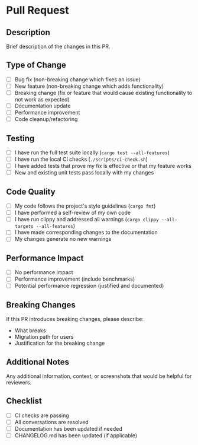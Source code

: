 # Pull Request

## Description
Brief description of the changes in this PR.

## Type of Change
- [ ] Bug fix (non-breaking change which fixes an issue)
- [ ] New feature (non-breaking change which adds functionality)
- [ ] Breaking change (fix or feature that would cause existing functionality to not work as expected)
- [ ] Documentation update
- [ ] Performance improvement
- [ ] Code cleanup/refactoring

## Testing
- [ ] I have run the full test suite locally (`cargo test --all-features`)
- [ ] I have run the local CI checks (`./scripts/ci-check.sh`)
- [ ] I have added tests that prove my fix is effective or that my feature works
- [ ] New and existing unit tests pass locally with my changes

## Code Quality
- [ ] My code follows the project's style guidelines (`cargo fmt`)
- [ ] I have performed a self-review of my own code
- [ ] I have run clippy and addressed all warnings (`cargo clippy --all-targets --all-features`)
- [ ] I have made corresponding changes to the documentation
- [ ] My changes generate no new warnings

## Performance Impact
- [ ] No performance impact
- [ ] Performance improvement (include benchmarks)
- [ ] Potential performance regression (justified and documented)

## Breaking Changes
If this PR introduces breaking changes, please describe:
- What breaks
- Migration path for users
- Justification for the breaking change

## Additional Notes
Any additional information, context, or screenshots that would be helpful for reviewers.

## Checklist
- [ ] CI checks are passing
- [ ] All conversations are resolved
- [ ] Documentation has been updated if needed
- [ ] CHANGELOG.md has been updated (if applicable)